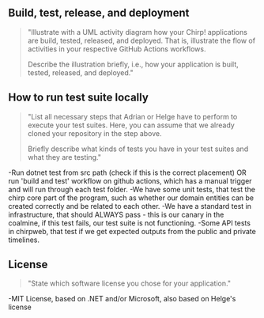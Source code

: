 ## Build, test, release, and deployment

> "Illustrate with a UML activity diagram how your Chirp! applications are build, tested, released, and deployed. That is, illustrate the flow of activities in your respective GitHub Actions workflows.
>
> Describe the illustration briefly, i.e., how your application is built, tested, released, and deployed."


## How to run test suite locally

> "List all necessary steps that Adrian or Helge have to perform to execute your test suites. Here, you can assume that we already cloned your repository in the step above.
>
> Briefly describe what kinds of tests you have in your test suites and what they are testing."

-Run dotnet test from src path (check if this is the correct placement) OR run 'build and test' workflow on github actions, which has a manual trigger and will run through each test folder.
-We have some unit tests, that test the chirp core part of the program, such as whether our domain entities can be created correctly and be related to each other.
-We have a standard test in infrastructure, that should ALWAYS pass - this is our canary in the coalmine, if this test fails, our test suite is not functioning.
-Some API tests in chirpweb, that test if we get expected outputs from the public and private timelines.


## License

> "State which software license you chose for your application."

-MIT License, based on .NET and/or Microsoft, also based on Helge's license
